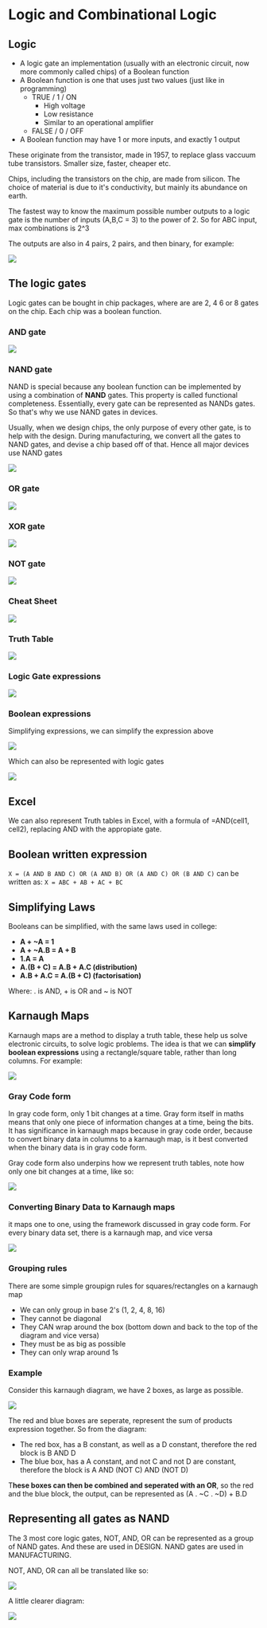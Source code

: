 # Logic and Combinational Logic

## Logic

* A logic gate an implementation \(usually with an electronic circuit, now more commonly called chips\) of a Boolean function
* A Boolean function is one that uses just two values \(just like in programming\)
  * TRUE / 1 / ON
    * High voltage
    * Low resistance
    * Similar to an operational amplifier
  * FALSE / 0 / OFF
* A Boolean function may have 1 or more inputs, and exactly 1 output

These originate from the transistor, made in 1957, to replace glass vaccuum tube transistors. Smaller size, faster, cheaper etc.

Chips, including the transistors on the chip, are made from silicon. The choice of material is due to it's conductivity, but mainly its abundance on earth.

The fastest way to know the maximum possible number outputs to a logic gate is the number of inputs \(A,B,C = 3\) to the power of 2. So for ABC input, max combinations is 2^3

The outputs are also in 4 pairs, 2 pairs, and then binary, for example:

![](../../../../.gitbook/assets/image%20%28117%29.png)

## The logic gates

Logic gates can be bought in chip packages, where are are 2, 4 6 or 8 gates on the chip. Each chip was a boolean function.

### AND gate

![](../../../../.gitbook/assets/image%20%28103%29.png)

### NAND gate

NAND is special because any boolean function can be implemented by using a combination of **NAND** gates. This property is called functional completeness. Essentially, every gate can be represented as NANDs gates. So that's why we use NAND gates in devices.

Usually, when we design chips, the only purpose of every other gate, is to help with the design. During manufacturing, we convert all the gates to NAND gates, and devise a chip based off of that. Hence all  major devices use NAND gates

![](../../../../.gitbook/assets/image%20%28106%29.png)

### OR gate

![](../../../../.gitbook/assets/image%20%28102%29.png)

### XOR gate

![](../../../../.gitbook/assets/image%20%28109%29.png)

### NOT gate

![](../../../../.gitbook/assets/image%20%28107%29.png)

### Cheat Sheet

![](../../../../.gitbook/assets/image%20%28108%29.png)

### Truth Table

![](../../../../.gitbook/assets/image%20%28112%29.png)

### Logic Gate expressions

![](../../../../.gitbook/assets/image%20%28114%29.png)

### Boolean expressions

Simplifying expressions, we can simplify the expression above

![](../../../../.gitbook/assets/image%20%28111%29.png)

Which can also be represented with logic gates

![](../../../../.gitbook/assets/image%20%28110%29.png)

## Excel

We can also represent Truth tables in Excel, with a formula of =AND\(cell1, cell2\), replacing AND with the appropiate gate.

## Boolean written expression

`X = (A AND B AND C) OR (A AND B) OR (A AND C) OR (B AND C)` can be written as: `X = ABC + AB + AC + BC`

## Simplifying Laws

Booleans can be simplified, with the same laws used in college:

* **A + ~A = 1**
* **A + ~A.B = A + B**
* **1.A = A**
* **A.\(B + C\) = A.B + A.C \(distribution\)**
* **A.B + A.C = A.\(B + C\) \(factorisation\)**

Where: . is AND, + is OR and ~ is NOT 

## Karnaugh Maps

Karnaugh maps are a method to display a truth table, these help us solve electronic circuits, to solve logic problems. The idea is that we can **simplify boolean expressions** using a rectangle/square table, rather than long columns. For example:

![](../../../../.gitbook/assets/image%20%28104%29.png)

### Gray Code form

In gray code form, only 1 bit changes at a time. Gray form itself in maths means that only one piece of information changes at a time, being the bits. It has significance in karnaugh maps because in gray code order, because to convert binary data in columns to a karnaugh map, is it best converted when the binary data is in gray code form.

Gray code form also underpins how we represent truth tables, note how only one bit changes at a time, like so:

![](../../../../.gitbook/assets/image%20%28119%29.png)

### Converting Binary Data to Karnaugh maps

it maps one to one, using the framework discussed in gray code form. For every binary data set, there is a karnaugh map, and vice versa

![](../../../../.gitbook/assets/image%20%28120%29.png)

### Grouping rules

There are some simple groupign rules for squares/rectangles on a karnaugh map

* We can only group in base 2's \(1, 2, 4, 8, 16\)
* They cannot be diagonal
* They CAN wrap around the box \(bottom down and back to the top of the diagram and vice versa\)
* They must be as big as possible
* They can only wrap around 1s

### Example

Consider this karnaugh diagram, we have 2 boxes, as large as possible.

![](../../../../.gitbook/assets/image%20%28121%29.png)

The red and blue boxes are seperate, represent the sum of products expression together. So from the diagram:

* The red box, has a B constant, as well as a D constant, therefore the red block is B AND D
* The blue box, has a A constant, and not C and not D are constant, therefore the block is A AND \(NOT C\) AND \(NOT D\)

T**hese boxes can then be combined and seperated with an OR**, so the red and the blue block, the output, can be represented as \(A . ~C . ~D\) + B.D

## Representing all gates as NAND

The 3 most core logic gates, NOT, AND, OR can be represented as a group of NAND gates. And these are used in DESIGN. NAND gates are used in MANUFACTURING.

NOT, AND, OR can all be translated like so:

![](../../../../.gitbook/assets/image%20%28122%29.png)

A little clearer diagram:

![](../../../../.gitbook/assets/image%20%28113%29.png)

